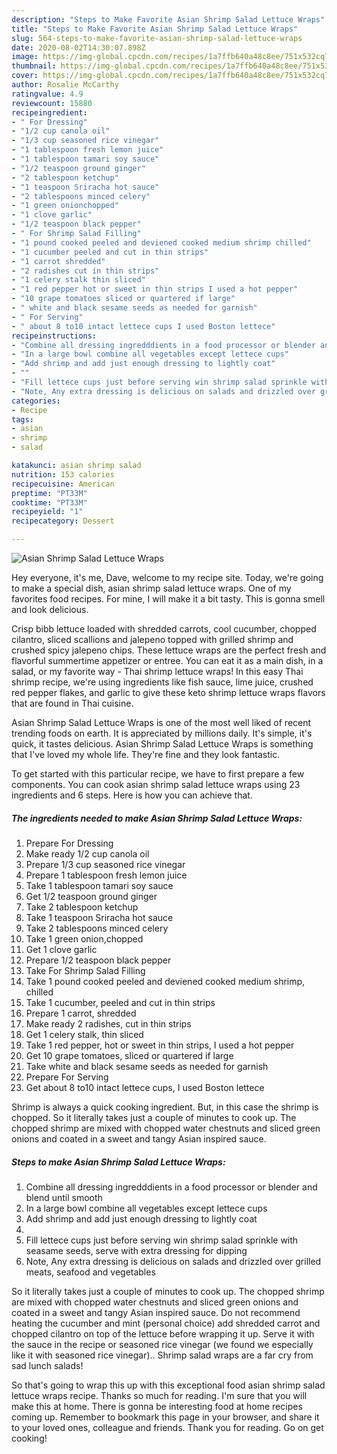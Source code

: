 ```yaml
---
description: "Steps to Make Favorite Asian Shrimp Salad Lettuce Wraps"
title: "Steps to Make Favorite Asian Shrimp Salad Lettuce Wraps"
slug: 564-steps-to-make-favorite-asian-shrimp-salad-lettuce-wraps
date: 2020-08-02T14:30:07.898Z
image: https://img-global.cpcdn.com/recipes/1a7ffb640a48c8ee/751x532cq70/asian-shrimp-salad-lettuce-wraps-recipe-main-photo.jpg
thumbnail: https://img-global.cpcdn.com/recipes/1a7ffb640a48c8ee/751x532cq70/asian-shrimp-salad-lettuce-wraps-recipe-main-photo.jpg
cover: https://img-global.cpcdn.com/recipes/1a7ffb640a48c8ee/751x532cq70/asian-shrimp-salad-lettuce-wraps-recipe-main-photo.jpg
author: Rosalie McCarthy
ratingvalue: 4.9
reviewcount: 15880
recipeingredient:
- " For Dressing"
- "1/2 cup canola oil"
- "1/3 cup seasoned rice vinegar"
- "1 tablespoon fresh lemon juice"
- "1 tablespoon tamari soy sauce"
- "1/2 teaspoon ground ginger"
- "2 tablespoon ketchup"
- "1 teaspoon Sriracha hot sauce"
- "2 tablespoons minced celery"
- "1 green onionchopped"
- "1 clove garlic"
- "1/2 teaspoon black pepper"
- " For Shrimp Salad Filling"
- "1 pound cooked peeled and deviened cooked medium shrimp chilled"
- "1 cucumber peeled and cut in thin strips"
- "1 carrot shredded"
- "2 radishes cut in thin strips"
- "1 celery stalk thin sliced"
- "1 red pepper hot or sweet in thin strips I used a hot pepper"
- "10 grape tomatoes sliced or quartered if large"
- " white and black sesame seeds as needed for garnish"
- " For Serving"
- " about 8 to10 intact lettece cups I used Boston lettece"
recipeinstructions:
- "Combine all dressing ingredddients in a food processor or blender and blend until smooth"
- "In a large bowl combine all vegetables except lettece cups"
- "Add shrimp and add just enough dressing to lightly coat"
- ""
- "Fill lettece cups just before serving win shrimp salad sprinkle with seasame seeds, serve with extra dressing for dipping"
- "Note, Any extra dressing is delicious on salads and drizzled over grilled meats, seafood and vegetables"
categories:
- Recipe
tags:
- asian
- shrimp
- salad

katakunci: asian shrimp salad 
nutrition: 153 calories
recipecuisine: American
preptime: "PT33M"
cooktime: "PT33M"
recipeyield: "1"
recipecategory: Dessert

---
```



![Asian Shrimp Salad Lettuce Wraps](https://img-global.cpcdn.com/recipes/1a7ffb640a48c8ee/751x532cq70/asian-shrimp-salad-lettuce-wraps-recipe-main-photo.jpg)

Hey everyone, it's me, Dave, welcome to my recipe site. Today, we're going to make a special dish, asian shrimp salad lettuce wraps. One of my favorites food recipes. For mine, I will make it a bit tasty. This is gonna smell and look delicious.

Crisp bibb lettuce loaded with shredded carrots, cool cucumber, chopped cilantro, sliced scallions and jalepeno topped with grilled shrimp and crushed spicy jalepeno chips. These lettuce wraps are the perfect fresh and flavorful summertime appetizer or entree. You can eat it as a main dish, in a salad, or my favorite way - Thai shrimp lettuce wraps! In this easy Thai shrimp recipe, we&#39;re using ingredients like fish sauce, lime juice, crushed red pepper flakes, and garlic to give these keto shrimp lettuce wraps flavors that are found in Thai cuisine.

Asian Shrimp Salad Lettuce Wraps is one of the most well liked of recent trending foods on earth. It is appreciated by millions daily. It's simple, it's quick, it tastes delicious. Asian Shrimp Salad Lettuce Wraps is something that I've loved my whole life. They're fine and they look fantastic.


To get started with this particular recipe, we have to first prepare a few components. You can cook asian shrimp salad lettuce wraps using 23 ingredients and 6 steps. Here is how you can achieve that.

<!--inarticleads1-->

##### The ingredients needed to make Asian Shrimp Salad Lettuce Wraps:

1. Prepare  For Dressing
1. Make ready 1/2 cup canola oil
1. Prepare 1/3 cup seasoned rice vinegar
1. Prepare 1 tablespoon fresh lemon juice
1. Take 1 tablespoon tamari soy sauce
1. Get 1/2 teaspoon ground ginger
1. Take 2 tablespoon ketchup
1. Take 1 teaspoon Sriracha hot sauce
1. Take 2 tablespoons minced celery
1. Take 1 green onion,chopped
1. Get 1 clove garlic
1. Prepare 1/2 teaspoon black pepper
1. Take  For Shrimp Salad Filling
1. Take 1 pound cooked peeled and deviened cooked medium shrimp, chilled
1. Take 1 cucumber, peeled and cut in thin strips
1. Prepare 1 carrot, shredded
1. Make ready 2 radishes, cut in thin strips
1. Get 1 celery stalk, thin sliced
1. Take 1 red pepper, hot or sweet in thin strips, I used a hot pepper
1. Get 10 grape tomatoes, sliced or quartered if large
1. Take  white and black sesame seeds as needed for garnish
1. Prepare  For Serving
1. Get  about 8 to10 intact lettece cups, I used Boston lettece


Shrimp is always a quick cooking ingredient. But, in this case the shrimp is chopped. So it literally takes just a couple of minutes to cook up. The chopped shrimp are mixed with chopped water chestnuts and sliced green onions and coated in a sweet and tangy Asian inspired sauce. 

<!--inarticleads2-->

##### Steps to make Asian Shrimp Salad Lettuce Wraps:

1. Combine all dressing ingredddients in a food processor or blender and blend until smooth
1. In a large bowl combine all vegetables except lettece cups
1. Add shrimp and add just enough dressing to lightly coat
1. 
1. Fill lettece cups just before serving win shrimp salad sprinkle with seasame seeds, serve with extra dressing for dipping
1. Note, Any extra dressing is delicious on salads and drizzled over grilled meats, seafood and vegetables


So it literally takes just a couple of minutes to cook up. The chopped shrimp are mixed with chopped water chestnuts and sliced green onions and coated in a sweet and tangy Asian inspired sauce. Do not recommend heating the cucumber and mint (personal choice) add shredded carrot and chopped cilantro on top of the lettuce before wrapping it up. Serve it with the sauce in the recipe or seasoned rice vinegar (we found we especially like it with seasoned rice vinegar).. Shrimp salad wraps are a far cry from sad lunch salads! 

So that's going to wrap this up with this exceptional food asian shrimp salad lettuce wraps recipe. Thanks so much for reading. I'm sure that you will make this at home. There is gonna be interesting food at home recipes coming up. Remember to bookmark this page in your browser, and share it to your loved ones, colleague and friends. Thank you for reading. Go on get cooking!
